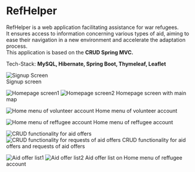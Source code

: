 # RefHelper 
RefHelper is a web application facilitating assistance for war refugees.  
It ensures access to information concerning various types of aid, aiming to ease their navigation in a new environment and accelerate the adaptation process.  
This application is based on the **CRUD Spring MVC.**  

Tech-Stack: **MySQL, Hibernate, Spring Boot, Thymeleaf, Leaflet**  

![Signup Screen](https://github.com/w4kened/RefHelper/assets/46037103/eaefe3e9-9656-4b94-b6fa-948335a06440)  
Signup screen

![Homepage screen1](https://github.com/w4kened/RefHelper/assets/46037103/2a2b6955-cd91-4624-85e2-c72633969349)
![Homepage screen2](https://github.com/w4kened/RefHelper/assets/46037103/8e41eaed-d354-4fc5-96ba-b7cf46ee74e4)
Homepage screen with main map




![Home menu of volunteer account](https://github.com/w4kened/RefHelper/assets/46037103/81dda0c4-e6c7-4e93-abe8-26fc9fd45dcb)
Home menu of volunteer account

![Home menu of reffugee account](https://github.com/w4kened/RefHelper/assets/46037103/2f1fd935-f225-4b38-9edb-a91bff559e54)
Home menu of reffugee account

![CRUD functionality for aid offers](https://github.com/w4kened/RefHelper/assets/46037103/5fc11848-e266-4eef-a3be-0d6a7ce8152a)
![CRUD functionality for requests of aid offers](https://github.com/w4kened/RefHelper/assets/46037103/24dbf17a-b470-4126-b148-f77a0157f4ba)
CRUD functionality for aid offers and requests of aid offers

![Aid offer list1](https://github.com/w4kened/RefHelper/assets/46037103/a0274ea4-659c-411c-b9bb-c1e567faf7e7)
![Aid offer list2](https://github.com/w4kened/RefHelper/assets/46037103/0c9ad75f-5ef8-4a79-be85-f6177a3c4571)
Aid offer list on Home menu of reffugee account

